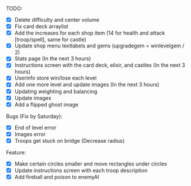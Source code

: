 TODO: 
- [X] Delete difficulty and center volume
- [X] Fix card deck arraylist
- [X] Add the increases for each shop item (14 for health and attack [troop/spell], same for castle)
- [X] Update shop menu textlabels and gems (upgradegem = winlevelgem / 2)
- [X] Stats page (In the next 3 hours)
- [X] Instructions screen with the card deck, elixir, and castles (In the next 3 hours)
- [X] Userinfo store win/lose each level
- [X] Add one more level and update images (In the next 3 hours)
- [X] Updating weighting and balancing
- [X] Update images
- [X] Add a flipped ghost image

Bugs (Fix by Saturday): 
- [X] End of level error
- [X] Images error
- [X] Troops get stuck on bridge (Decrease radius)

Feature: 
- [X] Make certain circles smaller and move rectangles under circles
- [X] Update instructions screen with each troop description
- [X] Add fireball and poison to enemyAI
